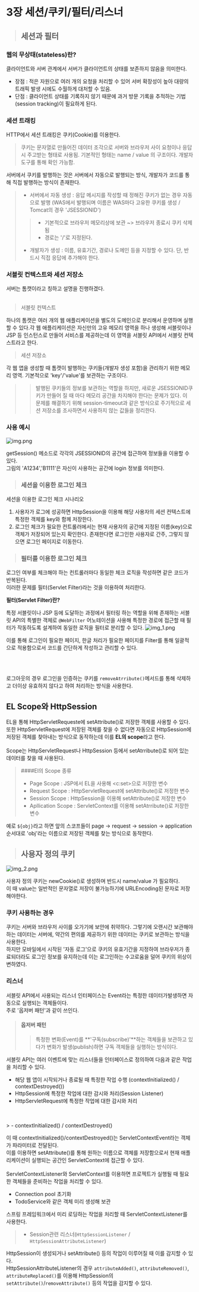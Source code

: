 # 3장 세션/쿠키/필터/리스너

> ## 세션과 필터

### 웹의 무상태(stateless)란?<br>
클라이언트와 서버 관계에서 서버가 클라이언트의 상태를 보존하지 않음을 의미한다. <br>

- 장점 : 적은 자원으로 여러 개의 요청을 처리할 수 있어 서버 확장성이 높아 대량의 트래픽 발생 시에도 수월하게 대처할 수 있음.<br>
- 단점 : 클라이언트 상태를 기록하지 않기 때문에 과거 방문 기록을 추적하는 기법(session tracking)이 필요하게 된다.<br>

### 세션 트래킹<br>

HTTP에서 세션 트래킹은 쿠키(Cookie)를 이용한다.
> 쿠키는 문자열로 만들어진 데이터 조각으로 서버와 브라우저 사이 요청이나 응답 시 주고받는 형태로 사용됨. 기본적인 형태는 name / value 의 구조이다. 개발자 도구를 통해 확인 가능함.

서버에서 쿠키를 발행하는 것은 서버에서 자동으로 발행되는 방식, 개발자가 코드를 통해 직접 발행하는 방식이 존재한다.
<br>

> - 서버에서 자동 생성 : 응답 메시지를 작성할 때 정해진 쿠키가 없는 경우 자동으로 발행 (WAS에서 발행되며 이름은 WAS마다 고유한 쿠키를 생성 / Tomcat의 경우 'JSESSIONID')
>> - 기본적으로 브라우저 메모리상에 보관 ~> 브라우저 종료시 쿠키 삭제됨
>> - 경로는 '/'로 지정된다.
> - 개발자가 생성 : 이름, 유효기간, 경로나 도메인 등을 지정할 수 있다. 단, 반드시 직접 응답에 추가해야 한다.

### 서블릿 컨텍스트와 세션 저장소

서버는 톰캣이라고 칭하고 설명을 진행하겠다.<br>
<br>
> 서블릿 컨텍스트
> 
하나의 톰캣은 여러 개의 웹 애플리케이션을 별도의 도메인으로 분리해서 운영하며 실행할 수 있다.각 웹 애플리케이션은 자신만의 고유 메모리 영역을 하나 생성해 서블릿이나 JSP 등 인스턴스로 만들어 서비스를 제공하는데 이 영역을 서블릿 API에서 서블릿 컨텍스트라고 한다.

> 세션 저장소

 각 웹 앱을 생성할 때 톰캣이 발행하는 쿠키들(개발자 생성 포함)을 관리하기 위한 메모리 영역. 기본적으로 'key'/'value'를 보관하는 구조이다.

> >발행된 쿠키들의 정보를 보관하는 역할을 하지만, 새로운 JSESSIONID쿠키가 만들어 질 때 마다 메모리 공간을 차지해야 한다는 문제가 있다. 이 문제를 해결하기 위해 session-timeout과 같은 방식으로 주기적으로 세션 저장소를 조사하면서 사용하지 않는 값들을 정리한다.
 
### 사용 예시
![img.png](img.png)

getSession() 메소드로 각각의 JSESSIONID의 공간에 접근하여  정보들을 이용할 수 있다.<br>
그림의 'A1234','B1111'은 자신이 사용하는 공간에 login 정보를 의미한다.

> ### 세션을 이용한 로그인 체크
세션을 이용한 로그인 체크 시나리오
1. 사용자가 로그에 성공하면 HttpSession을 이용해 해당 사용자의 세션 컨텍스트에 특정한 객체를 key와 함께 저장한다.
2. 로그인 체크가 필요한 컨트롤러에서는 현재 사용자의 공간에 지정된 이름(key)으로 객체가 저장되어 있는지 확인한다. 존재한다면 로그인한 사용자로 간주, 그렇지 않으면 로그인 페이지로 이동한다.

> ### 필터를 이용한 로그인 체크

로그인 여부를 체크해야 하는 컨트롤러마다 동일한 체크 로직을 작성하면 같은 코드가 반복된다.<br>
이러한 문제를 필터(Servlet Filter)라는 것을 이용하여 처리한다.

**필터(Servlet Filter)란?**<br>

특정 서블릿이나 JSP 등에 도달하는 과정에서 필터링 하는 역할을 위해 존재하는 서블릿 API의 특별한 객체로 `@WebFilter` 어노테이션을 사용해 특정한 경로에 접근할 때 필터가 작동하도록 설계하여 동일한 로직을 필터로 분리할 수 있다.
![img_1.png](img_1.png)

이를 통해 로그인이 필요한 페이지, 한글 처리가 필요한 페이지를 Filter를 통해 일괄적으로 적용함으로서 코드를 간단하게 작성하고 관리할 수 있다.

<br>
<br>

로그아웃의 경우 로그인을 인증하는 쿠키를 `removeAtrribute()`메서드를 통해 삭제하고 더이상 유효하지 않다고 하여 처리하는 방식을 사용한다.

## EL Scope와 HttpSession

EL을 통해 HttpServletRequeste에 setAttribute()로 저장한 객체를 사용할 수 있다. 또한 HttpServletRequest에 저장된 객체를 찾을 수 없다면 자동으로 HttpSession에 저장된 객체를 찾아내는 방식으로 동작하는데 이를 **EL의 scope**라고 한다. <br>
<br>
Scope는 HttpServletRequest나 HttpSession 등에서 setAtrribute()로 되어 있는 데이터를 찾을 때 사용된다.

> ####El의 Scope 종류
> - Page Scope : JSP에서 EL을 사용해 <c\:set>으로 저장한 변수
> - Request Scope : HttpServletRequest에 setAttribute()로 저정한 변수
> - Session Scope : HttpSession을 이용해 setAttribute()로 저장한 변수
> - Apllication Scope : ServletContext를 이용해 setAtrribute()로 저장한 변수

예로 `${obj}`라고 하면 앞의 스코프들이 page -> request -> session -> application 순서대로 'obj'라는 이름으로 저장된 객체를 찾는 방식으로 동작한다.

> ## 사용자 정의 쿠키

![img_2.png](img_2.png)

사용자 정의 쿠키는 newCookie()로 생성하며 반드시 name/value 가 필요하다. <br>
이 때 value는 일반적인 문자열로 저장이 불가능하기에 URLEncoding된 문자로 저장해야한다.

### 쿠키 사용하는 경우

쿠키는 서버와 브라우저 사이를 오가기에 보안에 취약하다. 그렇기에 오랜시간 보관해야 하는 데이터는 서버에, 약간의 편의를 제공하기 위한 데이터는 쿠키로 보관하는 방식을 사용한다.<br>
하지만 모바일에서 시작된 '자동 로그'으로 쿠키의 유효기간을 지정하여 브라우저가 종료되더라도 로그인 정보를 유지하는데 이는 로그인하는 수고로움을 덜어 쿠키의 위상이 변하였다.

### 리스너

서블릿 API에서 사용되는 리스너 인터페이스는 Event라는 특정한 데이터가발생하면 자동으로 실행되는 객체들이다.<br>
주로 '옵저버 패턴'과 같이 쓰인다.

>#### 옵저버 패턴
> > 특정한 변화(Event)를 **'구독(subscribe)'**하는 객체들을 보관하고 있다가 변화가 발생(publish)하면 구독 객체들을 실행하는 방식이다.

서블릿 API는 여러 이벤트에 맞는 리스너들을 인터페이스로 정의하여 다음과 같은 작업을 처리할 수 있다.
- 해당 웹 앱이 시작되거나 종료될 때 특정한 작업 수행 (contextInitialized() / contextDestroyed())
- HttpSession에 특정한 작업에 대한 감시와 처리(Session Listener)
- HttpServletRequest에 특정한 작업에 대한 감시와 처리
<br>
<br>
> - contextInitialized() / contextDestroyed()

이 때 contextInitialized()/contextDestroyed()는  ServletContextEvent라는 객체가 파라미터로 전달된다.<br>
이를 이용하면 setAttribute()를 통해 원하는 이름으로 객체를 저장함으로서 현재 애플리케이션이 실행되는 공간인 ServletContext에 접근할 수 있다.<br>
<br>
ServletContextListener와 ServletContext를 이용하면 프로젝트가 실행될 때 필요한 객체들을 준비하는 작업을 처리할 수 있다.<br>

- Connection pool 초기화
- TodoService와 같은 객체 미리 생성해 보관

스프링 프레임워크에서 미리 로딩하는 작업을 처리할 때 ServletContextListener를 사용한다.

> - Session관련 리스너(`HttpSessionListener` / `HttpSessionAttributeListener`)

HttpSession이 생성되거나 setAttribute() 등의 작업이 이루어질 때 이를 감지할 수 있다.<br>
HttpSessionAttributeListener의 경우 `attributeAdded()`, `attributeRemoved()`, `attributeReplaced()`를 이용해 HttpSession의 `setAttribute()`/`removeAttribute()` 등의 작업을 감지할 수 있다.


